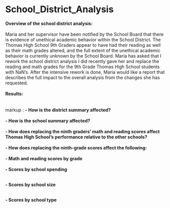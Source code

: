 # School_District_Analysis

**Overview of the school district analysis: <br><br>**
Maria and her supervisor have been notified by the School Board that there is evidence of unethical academic behavior within the School District.  The Thomas High School 9th Graders appear to have had their reading as well as their math grades altered, and the full extent of the unethical academic behavior is currently unknown by the School Board. Maria has asked that I rework the school district analysis I did recently gave her and replace the reading and math grades for the 9th Grade Thomas High School students with NaN’s. After the intensive rework is done, Maria would like a report that describes the full impact to the overall analysis from the changes she has requested. <br>
<br>
**Results:<br><br>** 
<br>
markup :  **- How is the district summary affected?**<br>
<br>
**- How is the school summary affected?** <br>
<br>
**- How does replacing the ninth graders’ math and reading scores affect Thomas High School’s performance relative to the other schools?** <br>
<br>
**- How does replacing the ninth-grade scores affect the following:** <br>
<br>
**- Math and reading scores by grade**<br>
<br>
**- Scores by school spending**<br>
<br>

**- Scores by school size**<br>
<br>

**- Scores by school type**<br>
<br>
